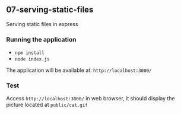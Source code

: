 ## 07-serving-static-files
Serving static files in express

### Running the application
  - `npm install`
  - `node index.js`

The application will be available at: `http://localhost:3000/`

### Test
Access `http://localhost:3000/` in web browser, it should display the picture
located at `public/cat.gif`

